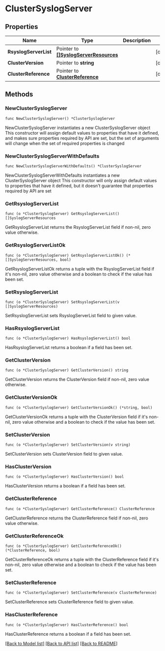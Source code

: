 # ClusterSyslogServer

## Properties

Name | Type | Description | Notes
------------ | ------------- | ------------- | -------------
**RsyslogServerList** | Pointer to [**[]SyslogServerResources**](SyslogServerResources.md) |  | [optional] 
**ClusterVersion** | Pointer to **string** |  | [optional] 
**ClusterReference** | Pointer to [**ClusterReference**](ClusterReference.md) |  | [optional] 

## Methods

### NewClusterSyslogServer

`func NewClusterSyslogServer() *ClusterSyslogServer`

NewClusterSyslogServer instantiates a new ClusterSyslogServer object
This constructor will assign default values to properties that have it defined,
and makes sure properties required by API are set, but the set of arguments
will change when the set of required properties is changed

### NewClusterSyslogServerWithDefaults

`func NewClusterSyslogServerWithDefaults() *ClusterSyslogServer`

NewClusterSyslogServerWithDefaults instantiates a new ClusterSyslogServer object
This constructor will only assign default values to properties that have it defined,
but it doesn't guarantee that properties required by API are set

### GetRsyslogServerList

`func (o *ClusterSyslogServer) GetRsyslogServerList() []SyslogServerResources`

GetRsyslogServerList returns the RsyslogServerList field if non-nil, zero value otherwise.

### GetRsyslogServerListOk

`func (o *ClusterSyslogServer) GetRsyslogServerListOk() (*[]SyslogServerResources, bool)`

GetRsyslogServerListOk returns a tuple with the RsyslogServerList field if it's non-nil, zero value otherwise
and a boolean to check if the value has been set.

### SetRsyslogServerList

`func (o *ClusterSyslogServer) SetRsyslogServerList(v []SyslogServerResources)`

SetRsyslogServerList sets RsyslogServerList field to given value.

### HasRsyslogServerList

`func (o *ClusterSyslogServer) HasRsyslogServerList() bool`

HasRsyslogServerList returns a boolean if a field has been set.

### GetClusterVersion

`func (o *ClusterSyslogServer) GetClusterVersion() string`

GetClusterVersion returns the ClusterVersion field if non-nil, zero value otherwise.

### GetClusterVersionOk

`func (o *ClusterSyslogServer) GetClusterVersionOk() (*string, bool)`

GetClusterVersionOk returns a tuple with the ClusterVersion field if it's non-nil, zero value otherwise
and a boolean to check if the value has been set.

### SetClusterVersion

`func (o *ClusterSyslogServer) SetClusterVersion(v string)`

SetClusterVersion sets ClusterVersion field to given value.

### HasClusterVersion

`func (o *ClusterSyslogServer) HasClusterVersion() bool`

HasClusterVersion returns a boolean if a field has been set.

### GetClusterReference

`func (o *ClusterSyslogServer) GetClusterReference() ClusterReference`

GetClusterReference returns the ClusterReference field if non-nil, zero value otherwise.

### GetClusterReferenceOk

`func (o *ClusterSyslogServer) GetClusterReferenceOk() (*ClusterReference, bool)`

GetClusterReferenceOk returns a tuple with the ClusterReference field if it's non-nil, zero value otherwise
and a boolean to check if the value has been set.

### SetClusterReference

`func (o *ClusterSyslogServer) SetClusterReference(v ClusterReference)`

SetClusterReference sets ClusterReference field to given value.

### HasClusterReference

`func (o *ClusterSyslogServer) HasClusterReference() bool`

HasClusterReference returns a boolean if a field has been set.


[[Back to Model list]](../README.md#documentation-for-models) [[Back to API list]](../README.md#documentation-for-api-endpoints) [[Back to README]](../README.md)


